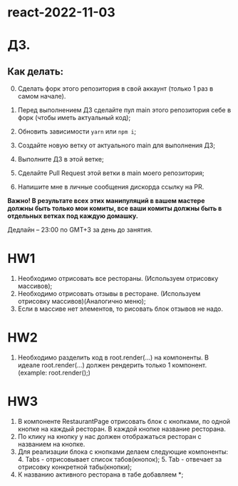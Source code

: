 # react-2022-11-03
# ДЗ.

## Как делать:

0. Сделать форк этого репозитория в свой аккаунт (только 1 раз в самом начале).

1. Перед выполнением ДЗ сделайте пул main этого репозитория себе в форк (чтобы иметь актуальный код);
2. Обновить зависимости `yarn` или `npm i`;
3. Создайте новую ветку от актуального main для выполнения ДЗ;
4. Выполните ДЗ в этой ветке;
5. Сделайте Pull Request этой ветки в main моего репозитория;
6. Напишите мне в личные сообщения дискорда ссылку на PR.

**Важно! В результате всех этих манипуляций в вашем мастере должны быть только мои комиты, все ваши комиты должны быть в отдельных ветках под каждую домашку.**

Дедлайн – 23:00 по GMT+3 за день до занятия.


# HW1
1. Необходимо отрисовать все рестораны. (Используем отрисовку массивов);
2. Необходимо отрисовать отзывы в ресторане. (Используем отрисовку массивов)(Аналогично меню);
3. Если в массиве нет элементов, то рисовать блок отзывов не надо.

# HW2
1. Необходимо разделить код в root.render(...) на компоненты. В идеале root.render(...) должен рендерить только 1 компонент. (example: root.render(<SomeName/>);)

# HW3
1. В компоненте RestaurantPage отрисовать блок с кнопками, по одной кнопке на каждый ресторан. В каждой кнопке название ресторана.
2. По клику на кнопку у нас должен отображаться ресторан с названием на кнопке.
3. Для реализации блока с кнопками делаем следующие компоненты:
   4. Tabs - отрисовывает список табов(кнопок);
   5. Tab - отвечает за отрисовку конкретной табы(кнопки);
6. К названию активного ресторана в табе добавляем *;
